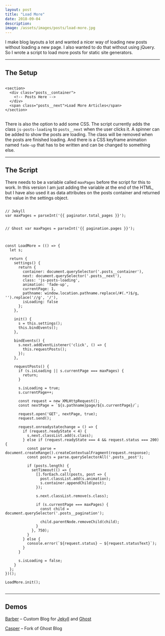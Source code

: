 ```yaml
---
layout: post
title: "Load More"
date: 2018-09-04
description: 
image: /assets/images/posts/load-more.jpg
---
```

<p>I make blog layouts a lot and wanted a nicer way of loading new posts without loading a new page. I also wanted to do that without using jQuery. So I wrote a script to load more posts for static site generators.</p>

<hr/>

<h2>The Setup</h2>
<p></p>
<pre>
<code>
&lt;section&gt;
  &lt;div class="posts__container"&gt;
    &lt;!-- Posts Here --&gt;
  &lt;/div&gt;
  &lt;span class="posts__next"&gt;Load More Articles&lt;/span&gt;
&lt;/section&gt;
</code>
</pre>
<p>There is also the option to add some CSS. The script currently adds the class <code>js-posts-loading</code> to <code>posts__next</code> when the user clicks it. A spinner can be added to show the posts are loading. The class will be removed when the posts are finished loading. And there is a CSS keyframe animation named <code>fade-up</code> that has to be written and can be changed to something else.</p>

<hr/>

<h2>The Script</h2>
<p>There needs to be a variable called <code>maxPages</code> before the script for this to work. In this version I am just adding the variable at the end of the HTML, but I have also used it as data attributes on the posts container and returned the value in the settings object.</p>
<pre>
<code>
// Jekyll
var maxPages = parseInt('&#x7B;&#x7B; paginator.total_pages &#x7D;&#x7D;');

// Ghost
var maxPages = parseInt('&#x7B;&#x7B; pagination.pages &#x7D;&#x7D;');
</code>
</pre>

<pre>
<code>
const LoadMore = (() => {
  let s;

  return {
    settings() {
      return {
        container: document.querySelector('.posts__container'),
        next: document.querySelector('.posts__next'),
        class: 'js-posts-loading',
        animation: 'fade-up',
        currentPage: 1,
        pathname: window.location.pathname.replace(/#(.*)$/g, '').replace('//g', '/'),
        isLoading: false
      };
    },

    init() {
      s = this.settings();
      this.bindEvents();
    },

    bindEvents() {
      s.next.addEventListener('click', () => {
        this.requestPosts();
      });
    },

    requestPosts() {
      if (s.isLoading || s.currentPage === maxPages) {
        return;
      }

      s.isLoading = true;
      s.currentPage++;

      const request = new XMLHttpRequest();
      const nextPage = `${s.pathname}page/${s.currentPage}/`;

      request.open('GET', nextPage, true);
      request.send();
      
      request.onreadystatechange = () => {
        if (request.readyState < 4) {
          s.next.classList.add(s.class);
        } else if (request.readyState === 4 && request.status === 200) {
          const parse = document.createRange().createContextualFragment(request.response);
          const posts = parse.querySelectorAll('.posts__post');

          if (posts.length) {
            setTimeout(() => {
              [].forEach.call(posts, post => {
                post.classList.add(s.animation);
                s.container.appendChild(post);
              });

              s.next.classList.remove(s.class);

              if (s.currentPage === maxPages) {
                const child = document.querySelector('.posts__pagination');

                child.parentNode.removeChild(child);
              }
            }, 750);
          }
        } else {
          console.error(`${request.status} – ${request.statusText}`);
        }
      }

      s.isLoading = false;
    }
  };
})();

LoadMore.init();
</code>
</pre>

<hr/>

<h2>Demos</h2>
<p><a href="http://barber.samesies.io/" target="_blank">Barber</a> – Custom Blog for <a href="https://github.com/samesies/barber-jekyll" target="_blank">Jekyll</a> and <a href="https://github.com/samesies/barber-ghost" target="_blank">Ghost</a></p>
<p><a href="https://github.com/samesies/Casper" target="_blank">Casper</a> – Fork of Ghost Blog</p>
